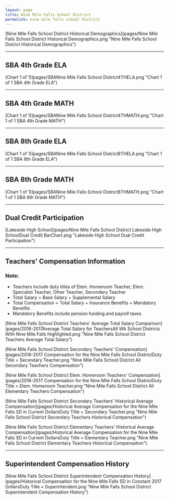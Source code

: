 ```yaml
---
layout: page
title: Nine Mile Falls School District
permalink: nine mile falls school district
---
```



[Nine Mile Falls School District Historical Demographics](pages/Nine Mile Falls School District Historical Demographics.png "Nine Mile Falls School District Historical Demographics")

___

## SBA 4th Grade ELA

[Chart 1 of 1](pages/SBANine Mile Falls School District4THELA.png "Chart 1 of 1 SBA 4th Grade ELA")


___

## SBA 4th Grade MATH

[Chart 1 of 1](pages/SBANine Mile Falls School District4THMATH.png "Chart 1 of 1 SBA 4th Grade MATH")


___

## SBA 8th Grade ELA

[Chart 1 of 1](pages/SBANine Mile Falls School District8THELA.png "Chart 1 of 1 SBA 8th Grade ELA")


___

## SBA 8th Grade MATH

[Chart 1 of 1](pages/SBANine Mile Falls School District8THMATH.png "Chart 1 of 1 SBA 8th Grade MATH")


___

## Dual Credit Participation

[Lakeside High School](pages/Nine Mile Falls School District Lakeside High SchoolDual Credit BarChart.png "Lakeside High School Dual Credit Participation")


___

## Teachers' Compensation Information
### Note:
- Teachers include duty titles of Elem. Homeroom Teacher, Elem. Specialist Teacher, Other Teacher, Secondary Teacher
- Total Salary = Base Salary + Supplemental Salary
- Total Compensation = Total Salary + Insurance Benefits + Mandatory Benefits
- Mandatory Benefits include pension funding and payroll taxes

[Nine Mile Falls School District Teachers' Average Total Salary Comparison](pages/2016-2017Average Total Salary for TeachersAll WA School Districts With Nine Mile Falls Highlighted.png "Nine Mile Falls School District Teachers Average Total Salary")

[Nine Mile Falls School District Secondary Teachers' Compensation](pages/2016-2017 Compensation for the Nine Mile Falls School DistrictDuty Title = Secondary Teacher.png "Nine Mile Falls School District All Secondary Teachers Compensation")

[Nine Mile Falls School District Elem. Homeroom Teachers' Compensation](pages/2016-2017 Compensation for the Nine Mile Falls School DistrictDuty Title = Elem. Homeroom Teacher.png "Nine Mile Falls School District All Elementary Teachers Compensation")

[Nine Mile Falls School District Secondary Teachers' Historical Average Compensation](pages/Historical Average Compensation for the Nine Mile Falls SD in Current DollarsDuty Title = Secondary Teacher.png "Nine Mile Falls School District Secondary Teachers Historical Compensation")

[Nine Mile Falls School District Elementary Teachers' Historical Average Compensation](pages/Historical Average Compensation for the Nine Mile Falls SD in Current DollarsDuty Title = Elementary Teacher.png "Nine Mile Falls School District Elementary Teachers Historical Compensation")


___

## Superintendent Compensation History

[Nine Mile Falls School District Superintendent Compensation History](pages/Historical Compensation for the Nine Mile Falls SD in Constant 2017 DollarsDuty Title = Superintendent.png "Nine Mile Falls School District Superintendent Compensation History")

